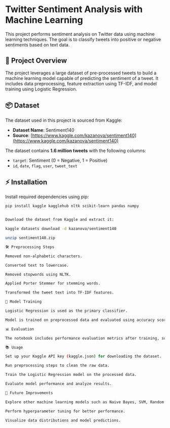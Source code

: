 # Twitter Sentiment Analysis with Machine Learning

This project performs sentiment analysis on Twitter data using machine learning techniques. The goal is to classify tweets into positive or negative sentiments based on text data.

## 🚀 Project Overview

The project leverages a large dataset of pre-processed tweets to build a machine learning model capable of predicting the sentiment of a tweet. It includes data preprocessing, feature extraction using TF-IDF, and model training using Logistic Regression.

## 📦 Dataset

The dataset used in this project is sourced from Kaggle:
- **Dataset Name**: Sentiment140
- **Source**: [https://www.kaggle.com/kazanova/sentiment140](https://www.kaggle.com/kazanova/sentiment140)

The dataset contains **1.6 million tweets** with the following columns:
- `target`: Sentiment (0 = Negative, 1 = Positive)
- `id`, `date`, `flag`, `user`, `tweet_text`

## ⚡ Installation

Install required dependencies using pip:

```bash
pip install kaggle kagglehub nltk scikit-learn pandas numpy


Download the dataset from Kaggle and extract it:

kaggle datasets download -d kazanova/sentiment140

unzip sentiment140.zip

🛠 Preprocessing Steps

Removed non-alphabetic characters.

Converted text to lowercase.

Removed stopwords using NLTK.

Applied Porter Stemmer for stemming words.

Transformed the tweet text into TF-IDF features.

🎯 Model Training

Logistic Regression is used as the primary classifier.

Model is trained on preprocessed data and evaluated using accuracy score.

📊 Evaluation

The notebook includes performance evaluation metrics after training, such as accuracy score on the test dataset.

📚 Usage

Set up your Kaggle API key (kaggle.json) for downloading the dataset.

Run preprocessing steps to clean the raw data.

Train the Logistic Regression model on the processed data.

Evaluate model performance and analyze results.

🔧 Future Improvements

Explore other machine learning models such as Naive Bayes, SVM, Random Forest, and Gradient Boosting.

Perform hyperparameter tuning for better performance.

Visualize data distributions and model predictions.
